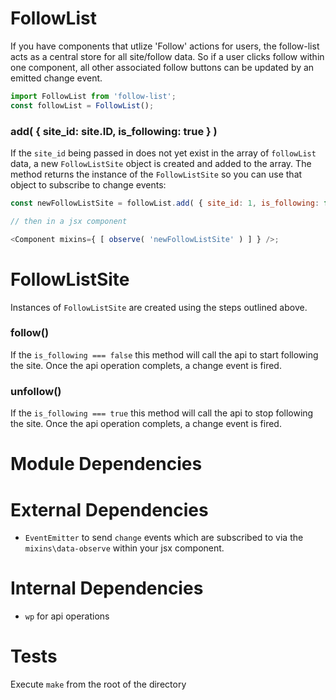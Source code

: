 # FollowList

If you have components that utlize 'Follow' actions for users, the follow-list acts as a central store for all site/follow data. So if a user clicks follow within one component, all other associated follow buttons can be updated by an emitted change event.

```js
import FollowList from 'follow-list';
const followList = FollowList();
```

### add( { site_id: site.ID, is_following: true } )

If the `site_id` being passed in does not yet exist in the array of `followList` data, a new `FollowListSite` object is created and added to the array. The method returns the instance of the `FollowListSite` so you can use that object to subscribe to change events:

```js
const newFollowListSite = followList.add( { site_id: 1, is_following: false } );

// then in a jsx component

<Component mixins={ [ observe( 'newFollowListSite' ) ] } />;
```

# FollowListSite

Instances of `FollowListSite` are created using the steps outlined above.

### follow()

If the `is_following === false` this method will call the api to start following the site. Once the api operation complets, a change event is fired.

### unfollow()

If the `is_following === true` this method will call the api to stop following the site. Once the api operation complets, a change event is fired.

# Module Dependencies

# External Dependencies

- `EventEmitter` to send `change` events which are subscribed to via the `mixins\data-observe` within your jsx component.

# Internal Dependencies

- `wp` for api operations

# Tests

Execute `make` from the root of the directory
